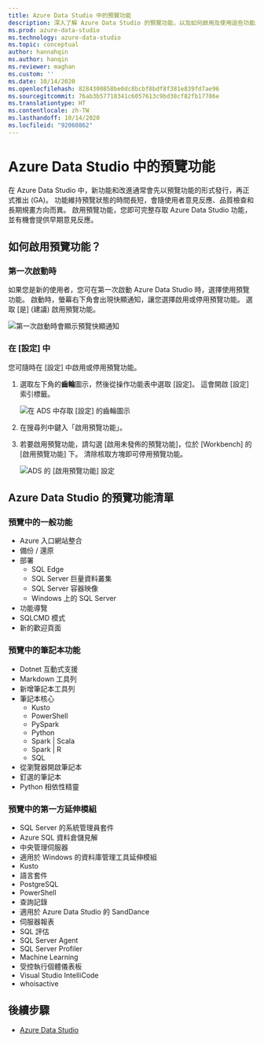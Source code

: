 ```yaml
---
title: Azure Data Studio 中的預覽功能
description: 深入了解 Azure Data Studio 的預覽功能，以及如何啟用及使用這些功能。
ms.prod: azure-data-studio
ms.technology: azure-data-studio
ms.topic: conceptual
author: hannahqin
ms.author: hanqin
ms.reviewer: maghan
ms.custom: ''
ms.date: 10/14/2020
ms.openlocfilehash: 8284300858be0dc8bcbf8bdf8f381e839fd7ae96
ms.sourcegitcommit: 76ab3b57718341c6057613c9bd38cf82fb17786e
ms.translationtype: HT
ms.contentlocale: zh-TW
ms.lasthandoff: 10/14/2020
ms.locfileid: "92060862"
---
```

# <a name="preview-features-in-azure-data-studio"></a>Azure Data Studio 中的預覽功能

在 Azure Data Studio 中，新功能和改進通常會先以預覽功能的形式發行，再正式推出 (GA)。 功能維持預覽狀態的時間長短，會隨使用者意見反應、品質檢查和長期規畫方向而異。 啟用預覽功能，您即可完整存取 Azure Data Studio 功能，並有機會提供早期意見反應。

## <a name="how-do-i-enable-preview-features"></a>如何啟用預覽功能？

### <a name="on-first-launch"></a>第一次啟動時

如果您是新的使用者，您可在第一次啟動 Azure Data Studio 時，選擇使用預覽功能。 啟動時，螢幕右下角會出現快顯通知，讓您選擇啟用或停用預覽功能。 選取 [是] (建議) 啟用預覽功能。

![第一次啟動時會顯示預覽快顯通知](./media/getting-started/preview-toast-notification.png)

### <a name="in-settings"></a>在 [設定] 中

您可隨時在 [設定] 中啟用或停用預覽功能。

1. 選取左下角的**齒輪**圖示，然後從操作功能表中選取 [設定]。 這會開啟 [設定] 索引標籤。

   ![在 ADS 中存取 [設定] 的齒輪圖示](./media/settings/open-settings-menu.png)

2. 在搜尋列中鍵入「啟用預覽功能」。

3. 若要啟用預覽功能，請勾選 [啟用未發佈的預覽功能]，位於 [Workbench] 的 [啟用預覽功能] 下。 清除核取方塊即可停用預覽功能。

   ![ADS 的 [啟用預覽功能] 設定](./media/settings/preview-features-settings.png)

## <a name="list-of-preview-features-in-azure-data-studio"></a>Azure Data Studio 的預覽功能清單

### <a name="general-features-in-preview"></a>預覽中的一般功能

* Azure 入口網站整合
* 備份 / 還原
* 部署
    * SQL Edge
    * SQL Server 巨量資料叢集
    * SQL Server 容器映像
    * Windows 上的 SQL Server
* 功能導覽
*  SQLCMD 模式
* 新的歡迎頁面

### <a name="notebook-features-in-preview"></a>預覽中的筆記本功能

* Dotnet 互動式支援
* Markdown 工具列
*  新增筆記本工具列
* 筆記本核心
    * Kusto
    * PowerShell
    * PySpark
    * Python
    * Spark | Scala
    * Spark | R
    * SQL
* 從瀏覽器開啟筆記本
* 釘選的筆記本
* Python 相依性精靈

### <a name="first-party-extensions-in-preview"></a>預覽中的第一方延伸模組

* SQL Server 的系統管理員套件
* Azure SQL 資料倉儲見解
* 中央管理伺服器
* 適用於 Windows 的資料庫管理工具延伸模組
* Kusto
* 語言套件
* PostgreSQL
* PowerShell
* 查詢記錄
* 適用於 Azure Data Studio 的 SandDance
* 伺服器報表
* SQL 評估
* SQL Server Agent
* SQL Server Profiler
* Machine Learning
* 受控執行個體儀表板
* Visual Studio IntelliCode
* whoisactive

## <a name="next-steps"></a>後續步驟

* [Azure Data Studio](what-is.md)

